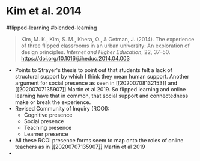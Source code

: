 # Kim et al. 2014

#flipped-learning #blended-learning 

>Kim, M. K., Kim, S. M., Khera, O., & Getman, J. (2014). The experience of three flipped classrooms in an urban university: An exploration of design principles. _Internet and Higher Education_, 22, 37–50. https://doi.org/10.1016/j.iheduc.2014.04.003

+ Points to Strayer's thesis to point out that students felt a lack of structural support by which I think they mean human support. Another argument for social presence as seen in [[20200708132153]] and [[20200707135907]] Martin et al 2019. So flipped learning and online learning have that in common, that social support and connectedness make or break the experience. 
+ Revised Community of Inquiry (RCOI):
    + Cognitive presence
    + Social presence
    + Teaching presence
    + Learner presence 
+ All these RCOI presence forms seem to map onto the roles of online teachers as in [[20200707135907]] Martin et al 2019
+ 